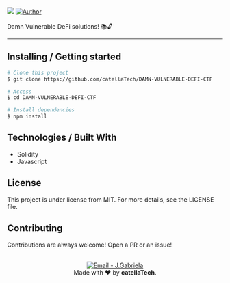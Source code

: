 <img src="./cover.png">
  <a href="https://github.com/catellaTech" target="_blank">
    <img alt="Author" src="https://img.shields.io/badge/made%20by-CatellaTech-blueviolet?style=flat-square">
  </a>
<br>
<br>
Damn Vulnerable DeFi solutions! 📚🔓
<hr>
<h2> Installing / Getting started </h2>

```bash
# Clone this project
$ git clone https://github.com/catellaTech/DAMN-VULNERABLE-DEFI-CTF

# Access
$ cd DAMN-VULNERABLE-DEFI-CTF

# Install dependencies
$ npm install

``` 

<!-- <h2>Commands</h2> -->


<h2> Technologies / Built With </h2>

- Solidity
- Javascript

<h2>License</h2>

<p>This project is under license from MIT. For more details, see the LICENSE file.</p>

<h2>Contributing</h2>
Contributions are always welcome! Open a PR or an issue!

<br>
<br>

<p align="center">
<a href="mailto:catellatech@gmail.com" target="_blank" >
  <img alt="Email - J.Gabriela" src="https://img.shields.io/badge/Email--%23F8952D?style=social&logo=gmail">
</a> 
<br/>
  Made with ❤️ by <b>catellaTech</b>.
<p/>


